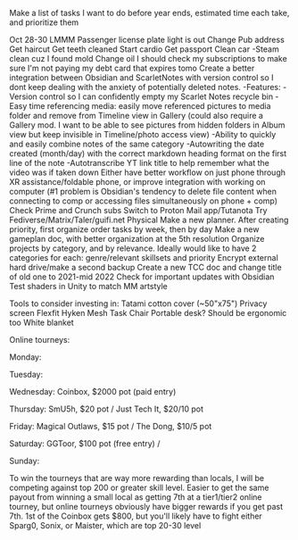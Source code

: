  Make a list of tasks I want to do before year ends, estimated time each take, and prioritize them

Oct 28-30 LMMM
Passenger license plate light is out
Change Pub address
Get haircut
Get teeth cleaned
Start cardio
Get passport
Clean car
-Steam clean cuz I found mold
Change oil 
I should check my subscriptions to make sure I'm not paying my debt card that expires tomo
Create a better integration between Obsidian and ScarletNotes with version control so I dont keep dealing with the anxiety of potentially deleted notes.
-Features:
-Version control so I can confidently empty my Scarlet Notes recycle bin
-Easy time referencing media: easily move referenced pictures to media folder and remove from Timeline view in Gallery (could also require a Gallery mod. I want to be able to see pictures from hidden folders in Album view but keep invisible in Timeline/photo access view)
-Ability to quickly and easily combine notes of the same category
-Autowriting the date created (month/day) with the correct markdown heading format on the first line of the note
-Autotranscribe YT link title to help remember what the video was if taken down
Either have better workflow on just phone through XR assistance/foldable phone, or improve integration with working on computer (#1 problem is Obsidian's tendency to delete file content when connecting to comp or accessing files simultaneously on phone + comp)
Check Prime and Crunch subs
Switch to Proton Mail app/Tutanota
Try Fediverse/Matrix/Taler/guifi.net
Physical
Make a new planner. After creating priority, first organize order tasks by week, then by day
Make a new gameplan doc, with better organization at the 5th resolution
Organize projects by category, and by relevance. Ideally would like to have 2 categories for each: genre/relevant skillsets and priority
Encrypt external hard drive/make a second backup
Create a new TCC doc and change title of old one to 2021-mid 2022
Check for important updates with Obsidian
Test shaders in Unity to match MM artstyle

Tools to consider investing in:
Tatami cotton cover (~50"x75")
Privacy screen
Flexfit Hyken Mesh Task Chair
Portable desk? 
Should be ergonomic too
White blanket



Online tourneys:

Monday: 

Tuesday:

Wednesday: Coinbox, $2000 pot (paid entry) 

Thursday: SmU5h, $20 pot / Just Tech It, $20/10 pot

Friday: Magical Outlaws, $15 pot / The Dong, $10/5 pot

Saturday: GGToor, $100 pot (free entry) / 

Sunday:

To win the tourneys that are way more rewarding than locals, I will be competing against top 200 or greater skill level. Easier to get the same payout from winning a small local as getting 7th at a tier1/tier2 online tourney, but online tourneys obviously have bigger rewards if you get past 7th. 1st of the Coinbox gets $800, but you'll likely have to fight either Sparg0, Sonix, or Maister, which are top 20-30 level